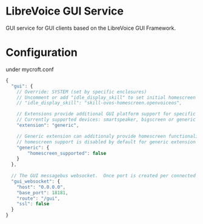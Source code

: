 # LibreVoice GUI Service

GUI service for GUI clients based on the LibreVoice GUI Framework.

# Configuration

under mycroft.conf

```javascript
{
  "gui": {
    // Override: SYSTEM (set by specific enclosures)
    // Uncomment or add "idle_display_skill" to set initial homescreen
    // "idle_display_skill": "skill-ovos-homescreen.openvoiceos",

    // Extensions provide additional GUI platform support for specific devices
    // Currently supported devices: smartspeaker, bigscreen or generic
    "extension": "generic",

    // Generic extension can additionaly provide homescreen functionality
    // homescreen support is disabled by default for generic extension
    "generic": {
        "homescreen_supported": false
    }
  },
  
  // The GUI messagebus websocket.  Once port is created per connected GUI
  "gui_websocket": {
    "host": "0.0.0.0",
    "base_port": 18181,
    "route": "/gui",
    "ssl": false
  }
}
```

